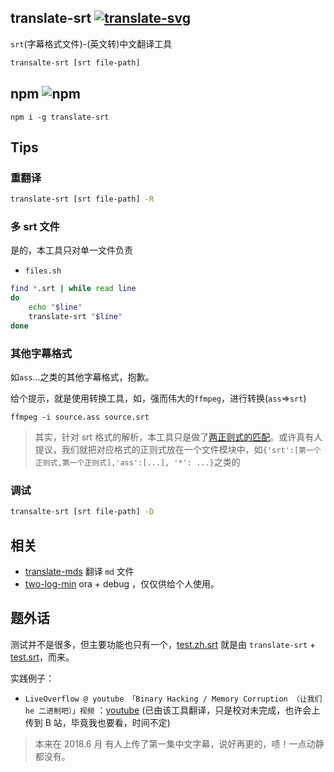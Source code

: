 ## translate-srt [![translate-svg]][translate-list]

[translate-svg]: http://llever.com/translate.svg
[translate-list]: https://github.com/chinanf-boy/chinese-translate-list

`srt`(字幕格式文件)-(英文转)中文翻译工具

```bash
transalte-srt [srt file-path]
```

## npm ![npm](https://img.shields.io/npm/v/translate-srt.svg?style=flat-square)

```
npm i -g translate-srt
```

## Tips

### 重翻译

```bash
translate-srt [srt file-path] -R
```

### 多 srt 文件

是的，本工具只对单一文件负责

- `files.sh`

```bash
find *.srt | while read line
do
    echo "$line"
    translate-srt "$line"
done
```

### 其他字幕格式

如`ass`...之类的其他字幕格式，抱歉。

给个提示，就是使用转换工具，如，强而伟大的`ffmpeg`，进行转换(`ass`=>`srt`)

```
ffmpeg -i source.ass source.srt
```

> 其实，针对 srt 格式的解析，本工具只是做了[两正则式的匹配](./tranSrt.js#L7)。或许真有人提议，我们就把对应格式的正则式放在一个文件模块中，如`{'srt':[第一个正则式,第一个正则式],'ass':[...], '*': ...}`之类的

### 调试

```bash
transalte-srt [srt file-path] -D
```

## 相关

- [translate-mds](https://github.com/chinanf-boy/translate-mds) 翻译 `md` 文件
- [two-log-min](https://github.com/chinanf-boy/two-log-min) ora + debug ，仅仅供给个人使用。

## 题外话

测试并不是很多，但主要功能也只有一个，[test.zh.srt](./test.zh.srt) 就是由 `translate-srt` + [test.srt](./test.srt)，而来。

实践例子：

- `LiveOverflow @ youtube 「Binary Hacking / Memory Corruption （让我们 he 二进制吧）」视频` ：[youtube](https://www.youtube.com/watch?v=iyAyN3GFM7A&list=PLhixgUqwRTjxglIswKp9mpkfPNfHkzyeN) (已由该工具翻译，只是校对未完成，也许会上传到 B 站，毕竟我也要看，时间不定)

> 本来在 2018.6 月 有人上传了第一集中文字幕，说好再更的，啧！一点动静都没有。
